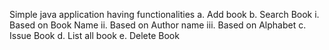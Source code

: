Simple java application having functionalities
a.	Add book
b.	Search Book
  i.	Based on Book Name
  ii.	Based on Author name
  iii.	Based on Alphabet
c.	Issue Book
d.	List all book
e.	Delete Book
